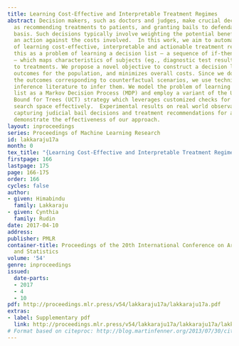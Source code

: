 ```yaml
---
title: Learning Cost-Effective and Interpretable Treatment Regimes
abstract: Decision makers, such as doctors and judges, make crucial decisions such
  as recommending treatments to patients, and granting bails to defendants on a daily
  basis. Such decisions typically involve weighting the potential benefits of taking
  an action against the costs involved.  In this work, we aim to automate this task
  of learning cost-effective, interpretable and actionable treatment regimes. We formulate
  this as a problem of learning a decision list – a sequence of if-then-else rules
  – which maps characteristics of subjects (eg., diagnostic test results of patients)
  to treatments. We propose a novel objective to construct a decision list which maximizes
  outcomes for the population, and minimizes overall costs. Since we do not observe
  the outcomes corresponding to counterfactual scenarios, we use techniques from causal
  inference literature to infer them. We model the problem of learning the decision
  list as a Markov Decision Process (MDP) and employ a variant of the Upper Confidence
  Bound for Trees (UCT) strategy which leverages customized checks for pruning the
  search space effectively.  Experimental results on real world observational data
  capturing judicial bail decisions and treatment recommendations for asthma patients
  demonstrate the effectiveness of our approach.
layout: inproceedings
series: Proceedings of Machine Learning Research
id: lakkaraju17a
month: 0
tex_title: "{Learning Cost-Effective and Interpretable Treatment Regimes}"
firstpage: 166
lastpage: 175
page: 166-175
order: 166
cycles: false
author:
- given: Himabindu
  family: Lakkaraju
- given: Cynthia
  family: Rudin
date: 2017-04-10
address: 
publisher: PMLR
container-title: Proceedings of the 20th International Conference on Artificial Intelligence
  and Statistics
volume: '54'
genre: inproceedings
issued:
  date-parts:
  - 2017
  - 4
  - 10
pdf: http://proceedings.mlr.press/v54/lakkaraju17a/lakkaraju17a.pdf
extras:
- label: Supplementary pdf
  link: http://proceedings.mlr.press/v54/lakkaraju17a/lakkaraju17a/lakkaraju17a-supp.pdf
# Format based on citeproc: http://blog.martinfenner.org/2013/07/30/citeproc-yaml-for-bibliographies/
---
```

